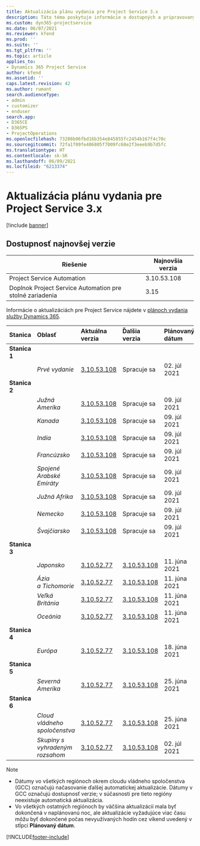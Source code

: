 ```yaml
---
title: Aktualizácia plánu vydania pre Project Service 3.x
description: Táto téma poskytuje informácie o dostupných a pripravovaných vydaniach aplikácie Dynamics 365 Project Service Automation.
ms.custom: dyn365-projectservice
ms.date: 06/07/2021
ms.reviewer: kfend
ms.prod: ''
ms.suite: ''
ms.tgt_pltfrm: ''
ms.topic: article
applies_to:
- Dynamics 365 Project Service
author: kfend
ms.assetid: ''
caps.latest.revision: 42
ms.author: rumant
search.audienceType:
- admin
- customizer
- enduser
search.app:
- D365CE
- D365PS
- ProjectOperations
ms.openlocfilehash: 73208b06fbd16b354e845855fc2454b167f4c70c
ms.sourcegitcommit: 72fa1f09fe406805f7009fc68e2f3eeeb9b7d5fc
ms.translationtype: HT
ms.contentlocale: sk-SK
ms.lasthandoff: 06/09/2021
ms.locfileid: "6213374"
---
```

# <a name="update-release-schedule-for-project-service-3x"></a>Aktualizácia plánu vydania pre Project Service 3.x

[!include [banner](../includes/psa-now-project-operations.md)]

## <a name="latest-version-availability"></a>Dostupnosť najnovšej verzie

| Riešenie  | Najnovšia verzia |
|-------|----|
| Project Service Automation    | 3.10.53.108 |
| Doplnok Project Service Automation pre stolné zariadenia                | 3.15          |

Informácie o aktualizáciách pre Project Service nájdete v [plánoch vydania služby Dynamics 365](/dynamics365/release-plans/). 

| Stanica  | Oblasť | Aktuálna verzia | Ďalšia verzia |  Plánovaný dátum
| :---   | :---   | :---   | :---   |:---   |         
|<strong>Stanica 1</strong> | |  |  | |
| | <i>Prvé vydanie</i> | [3.10.53.108](whats-new-ur-32.md) | Spracuje sa | 02. júl 2021
|<strong>Stanica 2</strong> | |  |  | |
| | <i>Južná Amerika</i> | [3.10.53.108](whats-new-ur-32.md) | Spracuje sa | 09. júl 2021
| | <i>Kanada</i> | [3.10.53.108](whats-new-ur-32.md) | Spracuje sa | 09. júl 2021
| | <i>India</i> | [3.10.53.108](whats-new-ur-32.md) | Spracuje sa | 09. júl 2021
| | <i>Francúzsko</i> | [3.10.53.108](whats-new-ur-32.md) | Spracuje sa | 09. júl 2021
| | <i>Spojené Arabské Emiráty</i> | [3.10.53.108](whats-new-ur-32.md) | Spracuje sa | 09. júl 2021
| | <i>Južná Afrika</i> | [3.10.53.108](whats-new-ur-32.md) | Spracuje sa | 09. júl 2021
| | <i>Nemecko</i> | [3.10.53.108](whats-new-ur-32.md) | Spracuje sa | 09. júl 2021
| | <i>Švajčiarsko</i> | [3.10.53.108](whats-new-ur-32.md) | Spracuje sa | 09. júl 2021
|<strong>Stanica 3</strong> | |  |  | |
| | <i>Japonsko</i> | [3.10.52.77](whats-new-ur-31.md) | [3.10.53.108](whats-new-ur-32.md) | 11. júna 2021
| | <i>Ázia a Tichomorie</i> | [3.10.52.77](whats-new-ur-31.md) | [3.10.53.108](whats-new-ur-32.md) | 11. júna 2021
| | <i>Veľká Británia</i> | [3.10.52.77](whats-new-ur-31.md) | [3.10.53.108](whats-new-ur-32.md) | 11. júna 2021
| | <i>Oceánia</i> | [3.10.52.77](whats-new-ur-31.md) | [3.10.53.108](whats-new-ur-32.md) | 11. júna 2021
|<strong>Stanica 4</strong> | |  |  | |
| | <i>Európa</i> | [3.10.52.77](whats-new-ur-31.md) | [3.10.53.108](whats-new-ur-32.md) | 18. júna 2021
|<strong>Stanica 5</strong> | |  |  | |
| | <i>Severná Amerika</i> | [3.10.52.77](whats-new-ur-31.md) | [3.10.53.108](whats-new-ur-32.md) | 25. júna 2021
|<strong>Stanica 6</strong> | |  |  | |
| | <i>Cloud vládneho spoločenstva</i> | [3.10.52.77](whats-new-ur-31.md) | [3.10.53.108](whats-new-ur-32.md) | 25. júna 2021
| | <i>Skupiny s vyhradeným rozsahom</i> | [3.10.52.77](whats-new-ur-31.md) | [3.10.53.108](whats-new-ur-32.md) | 02. júl 2021

>[!Note]
> - Dátumy vo všetkých regiónoch okrem cloudu vládneho spoločenstva (GCC) označujú načasovanie ďalšej automatickej aktualizácie. Dátumy v GCC označujú dostupnosť verzie; v súčasnosti pre tieto regióny neexistuje automatická aktualizácia.
> - Vo všetkých ostatných regiónoch by väčšina aktualizácií mala byť dokončená v naplánovanú noc, ale aktualizácie vyžadujúce viac času môžu byť dokončené počas nevyužívaných hodín cez víkend uvedený v stĺpci **Plánovaný dátum**.


[!INCLUDE[footer-include](../includes/footer-banner.md)]
